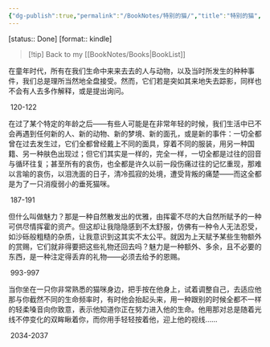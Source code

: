 ```yaml
---
{"dg-publish":true,"permalink":"/BookNotes/特别的猫/","title":"特别的猫","noteIcon":""}
---
```


[status:: Done]
[format:: kindle]

>[!tip] Back to my [[BookNotes/Books\|BookList]]


在童年时代，所有在我们生命中来来去去的人与动物，以及当时所发生的种种事件，我们总是理所当然地全盘接受。然而，它们若是突如其来地失去踪影，同样也不会有人去多作解释，或是提出询问。

 120-122   

在过了某个特定的年龄之后——有些人可能是在非常年轻的时候，我们生活中已不会再遇到任何新的人、新的动物、新的梦境、新的面孔，或是新的事件：一切全都曾在过去发生过，它们全都曾经戴上不同的面具，穿着不同的服装，用另一种国籍、另一种肤色出现过；但它们其实是一样的，完全一样，一切全都是过往的回音与循环往复；甚至所有的哀伤，也全都是许久以前一段伤痛过往的记忆重现，那难以言喻的哀伤，以泪洗面的日子，清冷孤寂的处境，遭受背叛的痛楚——而这全都是为了一只消瘦弱小的垂死猫咪。

 187-191   

但什么叫做魅力？那是一种自然散发出的优雅，由挥霍不尽的大自然所赋予的一种可供尽情挥霍的资产。但这却让我隐隐感到不太舒服，仿佛有一种令人无法忍受，如沙砾般粗糙的杂质，让我意识到这其实不太公平。就因为上天赋予某些生物额外的赏赐，它们就非得要把这些礼物还回去吗？魅力是一种额外、多余，且不必要的东西，是一种注定得丢弃的礼物——必须去给予的恩赐。

 993-997   

当你坐在一只你非常熟悉的猫咪身边，把手按在他身上，试着调整自己，去适应他那与你截然不同的生命频率时，有时他会抬起头来，用一种跟别的时候全都不一样的轻柔嗓音向你致意，表示他知道你正在努力进入他的生命。他用那对总是随着光线不停变化的双眸瞅着你，而你用手轻轻按着他，迎上他的视线……

 2034-2037